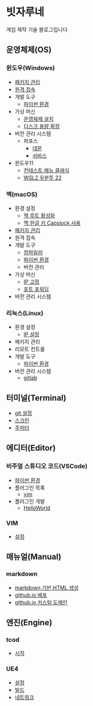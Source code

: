 # 빗자루네 

게임 제작 기술 블로그입니다

## 운영체제(OS)

### 윈도우(Windows)

* [패키지 관리](/windows_package_mgr_choco)
* [원격 접속](/windows_remote_desktop_port)
* 개발 도구
    * [파이썬 환경](/windows_python_pyenv)
* 가상 머신
    * [운영체제 설치](/hyper_v_ubuntu_installation)
    * [디스크 용량 확장](/hyper_v_ubuntu_disk_expanding)
* 버전 관리 시스템
    * 퍼포스
        * [데몬](/helix_perforce_windows_daemon)
        * [서비스](/helix_perforce_windows_service)
* 윈도우11
    * [컨테스트 메뉴 클래식](/windows_11_context_menu_classic)
    * [WSL2 우분투 22](/windows_11_wsl2_ubuntu_22)

### 맥(macOS)

* 환경 설정
    * [맥 루트 활성화](/mac_root_enable)
    * [맥 한글 키 Capslock 사용](/mac_hangul_key_capslock)
* [패키지 관리](/mac_package_mgr_homebrew)
* 원격 접속
* 개발 도구
    * [컴파일러](/mac_xcode_command_line)
    * [파이썬 환경](/mac_python_pyenv)
    * 버전 관리
* 가상 머신
    * [IP 고정](/vmware_fusion_8_static_ip)
    * [포트 포워딩](/vmware_fusion_8_port_forwarding)
* 버전 관리 시스템

### 리눅스(Linux)

* 환경 설정
    * [IP 설정](/ubuntu_setup_ip)
* 패키지 관리
* 리모트 컨트롤
* 개발 도구
    * [파이썬 환경](/ubuntu_python_pyenv)
* 버전 관리 시스템
    * [gitlab](/gitlab_ubuntu_installation)

## 터미널(Terminal)

* [git 설정](/git_config)
* [스크린](/screen)
* [주피터](/jupyter)

## 에디터(Editor)

### 비주얼 스튜디오 코드(VSCode)

* [파이썬 환경](/windows_vscode_python_virtualenv)
* 플러그인 목록
    * [vim](/vscode_plugin_vim)
* 플러그인 개발
    * [HelloWorld](/vscode_ext_get_started)

### VIM

* [설정](/vim_config)


## 매뉴얼(Manual)

### markdown

* [markdown 기반 HTML 생성](/windows_python_mkdocs)
* [github.io 배포](/github_io_mkdocs)
* [github.io 커스텀 도메인](/github_io_custom_domain)


## 엔진(Engine)

### tcod

* [시작](/python_tcod)

### UE4

* [설정](/ue4_windows_vs_setup)
* [빌드](/ue4_windows_build)
* [네트워크](/ue4_dedicated_server)
